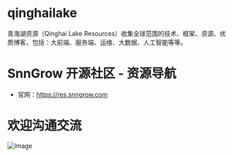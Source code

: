 # qinghailake
青海湖资源（Qinghai Lake Resources）收集全球范围的技术、框架、资源、优质博客，包括：大前端、服务端、运维、大数据、人工智能等等。

# SnnGrow 开源社区 - 资源导航
- 官网：https://res.snngrow.com

# 欢迎沟通交流

![image](https://www.snngrow.com/api/s/file/view/img/4936186921619456)